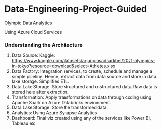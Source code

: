 # Data-Engineering-Project-Guided
Olympic Data Analytics

Using Azure Cloud Services
### Understanding the Architecture
1. Data Source: Kaggle: https://www.kaggle.com/datasets/arjunprasadsarkhel/2021-olympics-in-tokyo?resource=download&select=Athletes.xlsx
2. Data Factory: Integration services, to create, schedule and manage a simple pipeline.
                 Hence, extract data from data source and store in data lake storage.
                 Simplifies ETL.
4. Data Lake Storage: Store structured and unstructured data.
                      Raw data is stored here after extraction.
5. Transformation: Apply transformations on data through coding using Apache Spark on Azure Databricks environment.
6. Data Lake Storage: Store the transformed data.
7. Analytics: Using Azure Synapse Analytics.
8. Dashboard: Final viz created using any of the services like Power BI, Tableau etc. 

